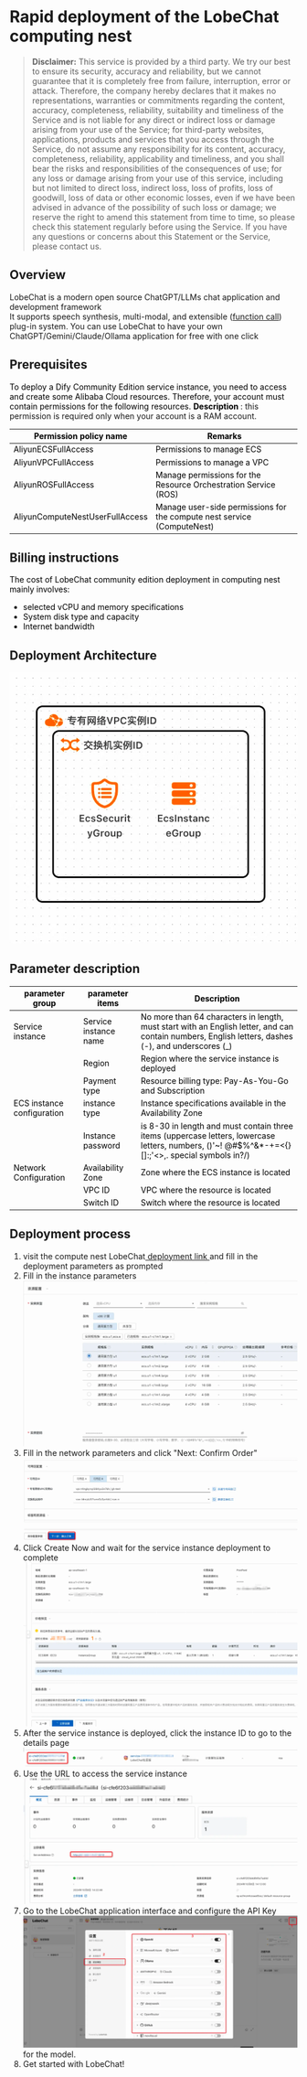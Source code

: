 <h1> Rapid deployment of the LobeChat computing nest </h1>

<blockquote>
    <p><strong> Disclaimer:</strong> This service is provided by a third party. We try our best to ensure its security,
        accuracy and reliability, but we cannot guarantee that it is completely free from failure, interruption, error
        or attack. Therefore, the company hereby declares that it makes no representations, warranties or commitments
        regarding the content, accuracy, completeness, reliability, suitability and timeliness of the Service and is not
        liable for any direct or indirect loss or damage arising from your use of the Service; for third-party websites,
        applications, products and services that you access through the Service, do not assume any responsibility for
        its content, accuracy, completeness, reliability, applicability and timeliness, and you shall bear the risks and
        responsibilities of the consequences of use; for any loss or damage arising from your use of this service,
        including but not limited to direct loss, indirect loss, loss of profits, loss of goodwill, loss of data or
        other economic losses, even if we have been advised in advance of the possibility of such loss or damage; we
        reserve the right to amend this statement from time to time, so please check this statement regularly before
        using the Service. If you have any questions or concerns about this Statement or the Service, please contact us.
    </p>
</blockquote>

<h2> Overview </h2>

<p>LobeChat is a modern open source ChatGPT/LLMs chat application and development framework <br/>
    It supports speech synthesis, multi-modal, and extensible (<a
            href="https://lobehub.com/zh/blog/openai-function-call">function call</a>) plug-in system. You can use
    LobeChat to have your own ChatGPT/Gemini/Claude/Ollama application for free with one click </p>

<h2> Prerequisites </h2>

<p><font style="color:black;"> To deploy a Dify Community Edition service instance, you need to access and
    create some Alibaba Cloud resources. Therefore, your account must contain permissions for the following
    resources. </font><font style="color:black;"> </font><strong><font style="color:black;">
    Description </font></strong><font style="color:rgb(51, 51>: 51);">: this permission is required only when your account is a RAM account. </font></p>

<table>
<thead>
<tr>
    <th><font style="color:black;"> Permission policy name </font></th>
    <th><font style="color:black;"> Remarks </font></th>
    </tr>
    </thead>
    <tbody>
    <tr>
        <td><font style="color:black;">AliyunECSFullAccess</font></td>
        <td><font style="color:black;"> Permissions to manage ECS </font></td>
    </tr>
    <tr>
        <td><font style="color:black;">AliyunVPCFullAccess</font></td>
        <td><font style="color:black;"> Permissions to manage a VPC </font></td>
    </tr>
    <tr>
        <td><font style="color:black;">AliyunROSFullAccess</font></td>
        <td><font style="color:black;"> Manage permissions for the Resource Orchestration Service
            (ROS) </font></td>
    </tr>
    <tr>
        <td><font style="color:black;">AliyunComputeNestUserFullAccess</font></td>
        <td><font style="color:black;"> Manage user-side permissions for the compute nest service
            (ComputeNest) </font></td>
    </tr>
    </tbody>
    </table>

<h2> Billing instructions </h2>

<p><font style="color:black;"> The cost of LobeChat community edition deployment in computing nest mainly
    involves:</font></p>

<ul>
    <li><font style="color:black;"> selected vCPU and memory specifications </font></li>
    <li><font style="color:black;"> System disk type and capacity </font></li>
    <li><font style="color:black;"> Internet bandwidth </font></li>
</ul>

<h2> Deployment Architecture </h2>

<p><img src="./img/deploy.png" alt=""/></p>

<h2> Parameter description </h2>

<table>
    <thead>
    <tr>
        <th><font style="color:black;"> parameter group </font></th>
        <th><font style="color:black;"> parameter items </font></th>
        <th><font style="color:black;"> Description </font></th>
    </tr>
    </thead>
    <tbody>
    <tr>
        <td><font style="color:black;"> Service instance </font></td>
        <td><font style="color:black;"> Service instance name </font></td>
        <td><font style="color:black;"> No more than 64 characters in length, must start with an English
            letter, and can contain numbers, English letters, dashes (-), and underscores (_)</font></td>
    </tr>
    <tr>
        <td></td>
        <td><font style="color:black;"> Region </font></td>
        <td><font style="color:black;"> Region where the service instance is deployed </font></td>
    </tr>
    <tr>
        <td></td>
        <td><font style="color:black;"> Payment type </font></td>
        <td><font style="color:black;"> Resource billing type: Pay-As-You-Go and Subscription </font></td>
    </tr>
    <tr>
        <td><font style="color:black;">ECS instance configuration </font></td>
        <td><font style="color:black;"> instance type </font></td>
        <td><font style="color:black;"> Instance specifications available in the Availability Zone </font>
        </td>
    </tr>
    <tr>
        <td></td>
        <td><font style="color:black;"> Instance password </font></td>
        <td><font style="color:black;"> is 8-30 in length and must contain three items (uppercase letters,
            lowercase letters, numbers, ()'~! @#$%^&*-+=<{}[]:;'<>,. special symbols in?/)</font></td>
    </tr>
    <tr>
        <td><font style="color:black;"> Network Configuration </font></td>
        <td><font style="color:black;"> Availability Zone </font></td>
        <td><font style="color:black;"> Zone where the ECS instance is located </font></td>
    </tr>
    <tr>
        <td></td>
        <td><font style="color:black;">VPC ID</font></td>
        <td><font style="color:black;"> VPC where the resource is located </font></td>
    </tr>
    <tr>
        <td></td>
        <td><font style="color:black;"> Switch ID</font></td>
        <td><font style="color:black;"> Switch where the resource is located </font></td>
    </tr>
    </tbody>
</table>

<h2> Deployment process </h2>

<ol>
    <li> visit the compute nest LobeChat<a
            href="https://computenest.console.aliyun.com/service/instance/create/default?type=user&ServiceName=LobeChat%E7%A4%BE%E5%8C%BA%E7%89%88">
        deployment link </a> and fill in the deployment parameters as prompted
    </li>
    <li> Fill in the instance parameters <img src="./img/param1.png" alt=""/></li>
    <li> Fill in the network parameters and click "Next: Confirm Order" <img src="./img/param2.png" alt=""/></li>
    <li> Click Create Now and wait for the service instance deployment to complete <img src="./img/param3.png" alt=""/>
    </li>
    <li> After the service instance is deployed, click the instance ID to go to the details page <img
            src="./img/serviceInstance1.png" alt=""/></li>
    <li> Use the URL to access the service instance <img src="./img/serviceInstance2.png" alt=""/></li>
    <li> Go to the LobeChat application interface and configure the API Key<img src="./img/lobechat.png" alt=""/></li>
    for the model.
    <li> Get started with LobeChat!</li>
</ol>
